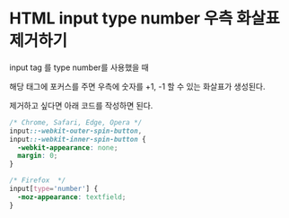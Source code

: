 # HTML input type number 우측 화살표 제거하기

input tag 를 type number를 사용했을 때

해당 태그에 포커스를 주면 우측에 숫자를 +1, -1 할 수 있는 화살표가 생성된다.

제거하고 싶다면 아래 코드를 작성하면 된다.

```css
/* Chrome, Safari, Edge, Opera */
input::-webkit-outer-spin-button,
input::-webkit-inner-spin-button {
  -webkit-appearance: none;
  margin: 0;
}

/* Firefox  */
input[type='number'] {
  -moz-appearance: textfield;
}
```
